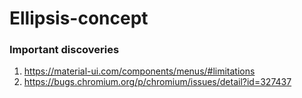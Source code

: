 # Ellipsis-concept


### Important discoveries

1) https://material-ui.com/components/menus/#limitations
2) https://bugs.chromium.org/p/chromium/issues/detail?id=327437